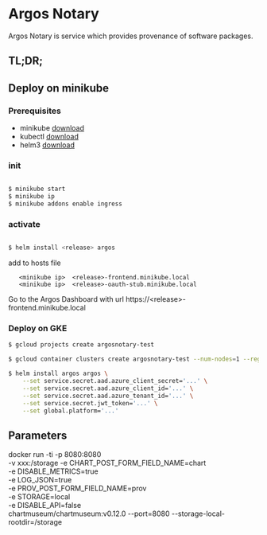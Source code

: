 # Argos Notary

Argos Notary is service which provides provenance of software packages.

## TL;DR;

## Deploy on minikube

### Prerequisites

* minikube [download](https://kubernetes.io/docs/tasks/tools/install-minikube/)
* kubectl [download](https://kubernetes.io/docs/tasks/tools/install-kubectl/)
* helm3 [download](https://helm.sh/docs/intro/install/)

### init

```bash

$ minikube start
$ minikube ip
$ minikube addons enable ingress

```

### activate

```bash

$ helm install <release> argos

```

add to hosts file

```
   <minikube ip>  <release>-frontend.minikube.local
   <minikube ip>  <release>-oauth-stub.minikube.local
```

Go to the Argos Dashboard with url https://&lt;release&gt;-frontend.minikube.local
   



### Deploy on GKE

```bash
$ gcloud projects create argosnotary-test

$ gcloud container clusters create argosnotary-test --num-nodes=1 --region europe-west1

$ helm install argos argos \
    --set service.secret.aad.azure_client_secret='...' \
    --set service.secret.aad.azure_client_id='...' \
    --set service.secret.aad.azure_tenant_id='...' \
    --set service.secret.jwt_token='...' \
    --set global.platform='...'
```

## Parameters

docker run -ti -p 8080:8080 \
-v xxx:/storage
-e CHART_POST_FORM_FIELD_NAME=chart \
-e DISABLE_METRICS=true  \
-e LOG_JSON=true \
-e PROV_POST_FORM_FIELD_NAME=prov \
-e STORAGE=local \
-e DISABLE_API=false \
chartmuseum/chartmuseum:v0.12.0 --port=8080 --storage-local-rootdir=/storage


    